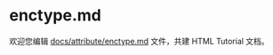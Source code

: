 enctype.md
===

欢迎您编辑 <a target="__blank" href="https://github.com/jaywcjlove/html-tutorial/blob/master/docs/attribute/enctype.md">docs/attribute/enctype.md</a> 文件，共建 HTML Tutorial 文档。